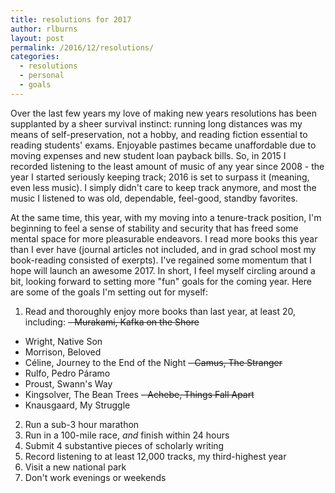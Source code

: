 ```yaml
---
title: resolutions for 2017
author: rlburns
layout: post
permalink: /2016/12/resolutions/
categories:
  - resolutions
  - personal
  - goals
---
```


Over the last few years my love of making new years resolutions has been supplanted by a sheer survival instinct: running long distances was my means of self-preservation, not a hobby, and reading fiction essential to reading students' exams. Enjoyable pastimes became unaffordable due to moving expenses and new student loan payback bills. So, in 2015 I recorded listening to the least amount of music of any year since 2008 - the year I started seriously keeping track; 2016 is set to surpass it (meaning, even less music). I simply didn't care to keep track anymore, and most the music I listened to was old, dependable, feel-good, standby favorites.

At the same time, this year, with my moving into a tenure-track position, I'm beginning to feel a sense of stability and security that has freed some mental space for more pleasurable endeavors. I read more books this year than I ever have (journal articles not included, and in grad school most my book-reading consisted of exerpts). I've regained some momentum that I hope will launch an awesome 2017. In short, I feel myself circling around a bit, looking forward to setting more "fun" goals for the coming year. Here are some of the goals I'm setting out for myself:

1. Read and thoroughly enjoy more books than last year, at least 20, including:
  ~~- Murakami, Kafka on the Shore~~
  - Wright, Native Son
  - Morrison, Beloved
  - Céline, Journey to the End of the Night
  ~~- Camus, The Stranger~~
  - Rulfo, Pedro Páramo
  - Proust, Swann's Way
  - Kingsolver, The Bean Trees
  ~~- Achebe, Things Fall Apart~~
  - Knausgaard, My Struggle
2. Run a sub-3 hour marathon
3. Run in a 100-mile race, *and* finish within 24 hours
4. Submit 4 substantive pieces of scholarly writing
5. Record listening to at least 12,000 tracks, my third-highest year
6. Visit a new national park 
7. Don't work evenings or weekends